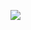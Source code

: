 <p>
<img align="center" src="https://github-readme-stats.vercel.app/api?username=DANNHIROAKI&show_icons=true&theme=radical"/>
</p>
